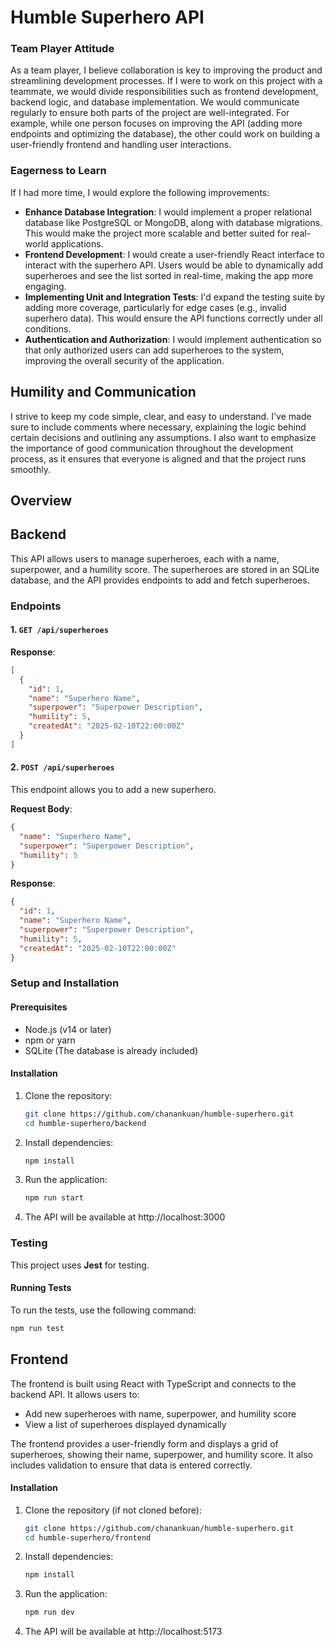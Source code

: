 # Humble Superhero API

### Team Player Attitude

As a team player, I believe collaboration is key to improving the product and streamlining development processes. If I were to work on this project with a teammate, we would divide responsibilities such as frontend development, backend logic, and database implementation. We would communicate regularly to ensure both parts of the project are well-integrated. For example, while one person focuses on improving the API (adding more endpoints and optimizing the database), the other could work on building a user-friendly frontend and handling user interactions.

### Eagerness to Learn

If I had more time, I would explore the following improvements:

- **Enhance Database Integration**: I would implement a proper relational database like PostgreSQL or MongoDB, along with database migrations. This would make the project more scalable and better suited for real-world applications.
- **Frontend Development**: I would create a user-friendly React interface to interact with the superhero API. Users would be able to dynamically add superheroes and see the list sorted in real-time, making the app more engaging.
- **Implementing Unit and Integration Tests**: I'd expand the testing suite by adding more coverage, particularly for edge cases (e.g., invalid superhero data). This would ensure the API functions correctly under all conditions.
- **Authentication and Authorization**: I would implement authentication so that only authorized users can add superheroes to the system, improving the overall security of the application.

## Humility and Communication

I strive to keep my code simple, clear, and easy to understand. I've made sure to include comments where necessary, explaining the logic behind certain decisions and outlining any assumptions. I also want to emphasize the importance of good communication throughout the development process, as it ensures that everyone is aligned and that the project runs smoothly.

## Overview

## Backend

This API allows users to manage superheroes, each with a name, superpower, and a humility score. The superheroes are stored in an SQLite database, and the API provides endpoints to add and fetch superheroes.

### Endpoints

#### 1. `GET /api/superheroes`

**Response**:

```json
[
  {
    "id": 1,
    "name": "Superhero Name",
    "superpower": "Superpower Description",
    "humility": 5,
    "createdAt": "2025-02-10T22:00:00Z"
  }
]
```

#### 2. `POST /api/superheroes`

This endpoint allows you to add a new superhero.

**Request Body**:

```json
{
  "name": "Superhero Name",
  "superpower": "Superpower Description",
  "humility": 5
}
```

**Response**:

```json
{
  "id": 1,
  "name": "Superhero Name",
  "superpower": "Superpower Description",
  "humility": 5,
  "createdAt": "2025-02-10T22:00:00Z"
}
```

### Setup and Installation

#### Prerequisites

- Node.js (v14 or later)
- npm or yarn
- SQLite (The database is already included)

#### Installation

1. Clone the repository:

   ```bash
   git clone https://github.com/chanankuan/humble-superhero.git
   cd humble-superhero/backend
   ```

2. Install dependencies:

   ```bash
   npm install
   ```

3. Run the application:

   ```bash
   npm run start
   ```

4. The API will be available at http://localhost:3000

### Testing

This project uses **Jest** for testing.

#### Running Tests

To run the tests, use the following command:

```bash
npm run test
```

## Frontend

The frontend is built using React with TypeScript and connects to the backend API. It allows users to:

- Add new superheroes with name, superpower, and humility score
- View a list of superheroes displayed dynamically

The frontend provides a user-friendly form and displays a grid of superheroes, showing their name, superpower, and humility score. It also includes validation to ensure that data is entered correctly.

#### Installation

1. Clone the repository (if not cloned before):

   ```bash
   git clone https://github.com/chanankuan/humble-superhero.git
   cd humble-superhero/frontend
   ```

2. Install dependencies:

   ```bash
   npm install
   ```

3. Run the application:

   ```bash
   npm run dev
   ```

4. The API will be available at http://localhost:5173
